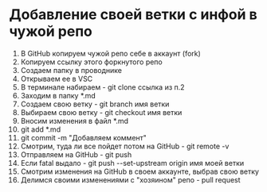 # Добавление своей ветки с инфой в чужой репо
1. В GitHub копируем чужой репо себе в аккаунт (fork)
2. Копируем ссылку этого форкнутого репо
3. Создаем папку в проводнике
4. Открываем ее в VSC
5. В терминале набираем - git clone ссылка из п.2
6. Заходим в папку *.md
7. Создаем свою ветку - git branch имя ветки
8. Выбираем свою ветку - git checkout имя ветки
9. Вносим изменения в файл *.md
10. git add *.md
11. git commit -m "Добавляем коммент"
12. Смотрим, туда ли все пойдет потом на GitHub - git remote -v
13. Отправляем на GitHub - git push
14. Если fatal выдало - git push --set-upstream origin имя моей ветки
15. Смотрим изменения на GitHub в своем аккаунте, выбрав свою ветку
16. Делимся своими изменениями с "хозяином" репо - pull request